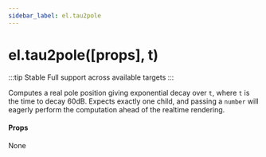 ```yaml
---
sidebar_label: el.tau2pole
---
```


# el.tau2pole([props], t)

:::tip Stable
Full support across available targets
:::

Computes a real pole position giving exponential decay over `t`, where `t` is
the time to decay 60dB. Expects exactly one child, and passing a `number` will
eagerly perform the computation ahead of the realtime rendering.

#### Props

None

